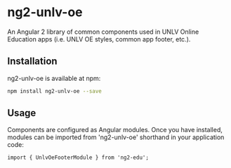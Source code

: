 # ng2-unlv-oe
An Angular 2 library of common components used in UNLV Online Education apps (i.e. UNLV OE styles, common app footer, etc.).

## Installation
ng2-unlv-oe is available at npm:
```bash
npm install ng2-unlv-oe --save
```

## Usage
Components are configured as Angular modules.  Once you have installed, modules can be imported from 'ng2-unlv-oe' shorthand in your application code:

```
import { UnlvOeFooterModule } from 'ng2-edu';
```
